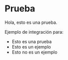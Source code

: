 # Prueba

Hola, esto es una prueba.

Ejemplo de integración para:

* Esto es una prueba
* Esto es un ejemplo
* Esto no es un ejemplo

